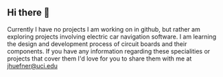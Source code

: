 ## Hi there 👋

Currently I have no projects I am working on in github, but rather am exploring projects involving electric car navigation software.
I am learning the design and development process of circuit boards and their components.
If you have any information regarding these specialities or projects that cover them I'd love for you to share them with me at jhuefner@uci.edu
